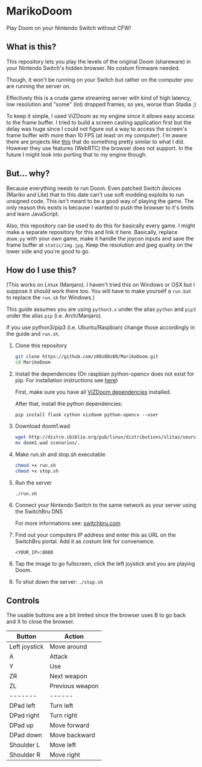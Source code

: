 # MarikoDoom
Play Doom on your Nintendo Switch without CFW!

## What is this?
This repository lets you play the levels of the original Doom (shareware) in your Nintendo Switch's hidden browser. No costum firmware needed.

Though, it won't be running on your Switch but rather on the computer you are running the server on.

Effectively this is a crude game streaming server with kind of high latency, low resolution and "some" (lol) dropped frames, so yes, worse than Stadia ;) 

To keep it simple, I used ViZDoom as my engine since it allows easy access to the frame buffer. I tried to build a screen casting application first but the delay was huge since I could not figure out a way to access the screen's frame buffer with more than 10 FPS (at least on my computer). I'm aware there are projects like [this](https://www.linux-projects.org/uv4l/tutorials/play-retropie-in-browser/) that do something pretty similar to what I did. However they use features (WebRTC) the browser does not support. In the future I might look into porting that to my engine though.

## But... why?
Because everything needs to run Doom. Even patched Switch devices (Mariko and Lite) that to this date can't use soft modding exploits to run unsigned code.
This isn't meant to be a good way of playing the game. The only reason this exists is because I wanted to push the browser to it's limits and learn JavaScript.

Also, this repository can be used to do this for basically every game. I might make a separate repository for this and link it here.
Basically, replace `doom.py` with your own game, make it handle the joycon inputs and save the frame buffer at `static/img.jpg`. Keep the resolution and jpeg quality on the lower side and you're good to go.

## How do I use this?
(This works on Linux (Manjaro). I haven't tried this on Windows or OSX but I suppose it should work there too. You will have to make yourself a `run.bat` to replace the `run.sh` for Windows.)

This guide assumes you are using `python3.x` under the alias `python` and `pip3` under the alias `pip` (i.e. Arch/Manjaro). 

If you use python3/pip3 (i.e. Ubuntu/Raspbian) change those accordingly in the guide and `run.sh`.

1. Clone this repository
   ```bash
   git clone https://github.com/z80z80z80/MarikoDoom.git
   cd MarikoDoom
   ```
2. Install the dependencies (On raspbian python-opencv does not exist for pip. For installation instructions see [here](https://raspberrypi.stackexchange.com/questions/95982/how-to-install-opencv-on-raspbian-stretch))
   
   First, make sure you have all [ViZDoom dependencies](https://github.com/mwydmuch/ViZDoom/blob/master/doc/Building.md#linux_deps) installed.
   
   After that, install the python dependencies:
   
   `pip install flask cython vizdoom python-opencv --user`
   
3. Download doom1.wad

   ```bash
   wget http://distro.ibiblio.org/pub/linux/distributions/slitaz/sources/packages/d/doom1.wad
   mv doom1.wad scenarios/.
   ```
4. Make run.sh and stop.sh executable

   ```bash
   chmod +x run.sh
   chmod +x stop.sh
   ```
5. Run the server

   `./run.sh`
6. Connect your Nintendo Switch to the same network as your server using the SwitchBru DNS 

   For more informations see: [switchbru.com](https://www.switchbru.com/dns/)
7. Find out your computers IP address and enter this as URL on the SwitchBru portal. Add it as costum link for convenience.

   `<YOUR_IP>:8080`
8. Tap the image to go fullscreen, click the left joystick and you are playing Doom.

9. To shut down the server:
   `./stop.sh`

## Controls
The usable buttons are a bit limited since the browser uses B to go back and X to close the browser.

Button | Action
-------| ------
Left joystick | Move around
A | Attack
Y | Use
ZR | Next weapon
ZL | Previous weapon
-------| ------
DPad left | Turn left
DPad right | Turn right
DPad up | Move forward
DPad down | Move backward
Shoulder L | Move left
Shoulder R | Move right
